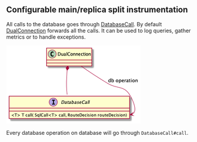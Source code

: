 ## Configurable main/replica split instrumentation

All calls to the database goes through [DatabaseCall](../src/main/java/com/atlassian/db/replica/spi/DatabaseCall.java).
By default [DualConnection](../src/main/java/com/atlassian/db/replica/api/DualConnection.java) forwards all the calls.
It can be used to log queries, gather metrics or to handle exceptions.

![Split](split-instrumentation.png "SplitInstrumentation")

Every database operation on database will go through `DatabaseCall#call`.
